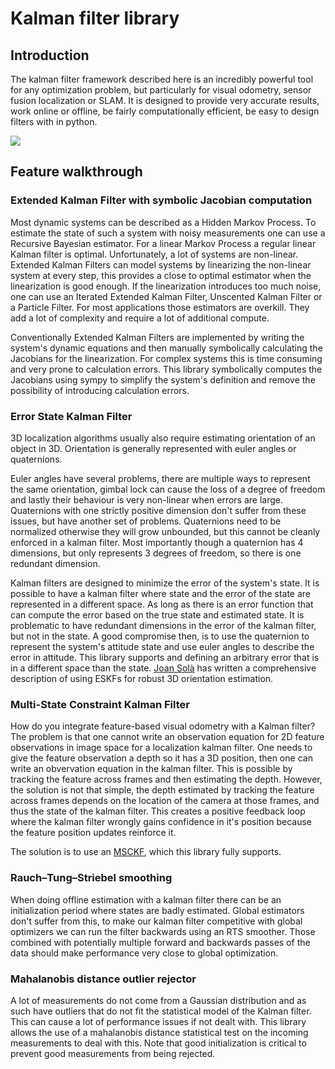 # Kalman filter library

## Introduction
The kalman filter framework described here is an incredibly powerful tool for any optimization problem,
but particularly for visual odometry, sensor fusion localization or SLAM. It is designed to provide very
accurate results, work online or offline, be fairly computationally efficient, be easy to design filters with in
python.

![](examples/kinematic_kf.png)


## Feature walkthrough

### Extended Kalman Filter with symbolic Jacobian computation
Most dynamic systems can be described as a Hidden Markov Process. To estimate the state of such a system with noisy
measurements one can use a Recursive Bayesian estimator. For a linear Markov Process a regular linear Kalman filter is optimal.
Unfortunately, a lot of systems are non-linear. Extended Kalman Filters can model systems by linearizing the non-linear
system at every step, this provides a close to optimal estimator when the linearization is good enough. If the linearization
introduces too much noise, one can use an Iterated Extended Kalman Filter, Unscented Kalman Filter or a Particle Filter. For
most applications those estimators are overkill. They add a lot of complexity and require a lot of additional compute.

Conventionally Extended Kalman Filters are implemented by writing the system's dynamic equations and then manually symbolically
calculating the Jacobians for the linearization. For complex systems this is time consuming and very prone to calculation errors.
This library symbolically computes the Jacobians using sympy to simplify the system's definition and remove the possibility of introducing calculation errors.

### Error State Kalman Filter
3D localization algorithms usually also require estimating orientation of an object in 3D. Orientation is generally represented
with euler angles or quaternions.

Euler angles have several problems, there are multiple ways to represent the same orientation,
gimbal lock can cause the loss of a degree of freedom and lastly their behaviour is very non-linear when errors are large.
Quaternions with one strictly positive dimension don't suffer from these issues, but have another set of problems.
Quaternions need to be normalized otherwise they will grow unbounded, but this cannot be cleanly enforced in a kalman filter.
Most importantly though a quaternion has 4 dimensions, but only represents 3 degrees of freedom, so there is one redundant dimension.

Kalman filters are designed to minimize the error of the system's state. It is possible to have a kalman filter where state and the error of the state are represented in a different space. As long as there is an error function that can compute the error based on the true state and estimated state. It is problematic to have redundant dimensions in the error of the kalman filter, but not in the state. A good compromise then, is to use the quaternion to represent the system's attitude state and use euler angles to describe the error in attitude. This library supports and defining an arbitrary error that is in  a different space than the state. [Joan Solà](https://arxiv.org/abs/1711.02508) has written a comprehensive description of using ESKFs for robust 3D orientation estimation.

### Multi-State Constraint Kalman Filter
How do you integrate feature-based visual odometry with a Kalman filter? The problem is that one cannot write an observation equation for 2D feature observations in image space for a localization kalman filter. One needs to give the feature observation a depth so it has a 3D position, then one can write an obvervation equation in the kalman filter. This is possible by tracking the feature across frames and then estimating the depth. However, the solution is not that simple, the depth estimated by tracking the feature across frames depends on the location of the camera at those frames, and thus the state of the kalman filter. This creates a positive feedback loop where the kalman filter wrongly gains confidence in it's position because the feature position updates reinforce it.

The solution is to use an [MSCKF](http://citeseerx.ist.psu.edu/viewdoc/download?doi=10.1.1.437.1085&rep=rep1&type=pdf), which this library fully supports.

### Rauch–Tung–Striebel smoothing
When doing offline estimation with a kalman filter there can be an initialization period where states are badly estimated.
Global estimators don't suffer from this, to make our kalman filter competitive with global optimizers we can run the filter
backwards using an RTS smoother. Those combined with potentially multiple forward and backwards passes of the data should make
performance very close to global optimization.

### Mahalanobis distance outlier rejector
A lot of measurements do not come from a Gaussian distribution and as such have outliers that do not fit the statistical model
of the Kalman filter. This can cause a lot of performance issues if not dealt with. This library allows the use of a mahalanobis
distance statistical test on the incoming measurements to deal with this. Note that good initialization is critical to prevent
good measurements from being rejected.
